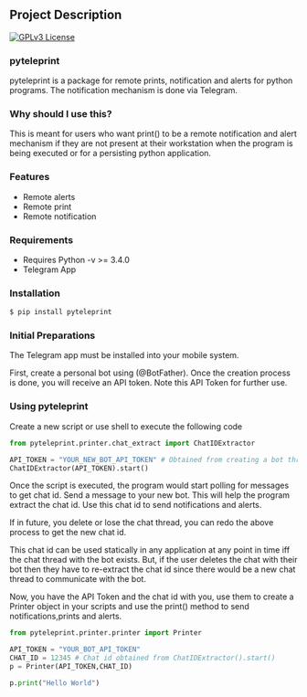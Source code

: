 ## Project Description

[![GPLv3 License](https://img.shields.io/badge/License-GPL%20v3-yellow.svg)](https://opensource.org/licenses/)


### pyteleprint

pyteleprint is a package for remote prints, notification and alerts for python programs. The notification mechanism is done via Telegram.

### Why should I use this?

This is meant for users who want print() to be a remote notification and alert mechanism if they are not present at their workstation when the program is being executed or for a persisting python application.

### Features

* Remote alerts
* Remote print
* Remote notification

### Requirements

* Requires Python -v >= 3.4.0 
* Telegram App

### Installation

```python
$ pip install pyteleprint
```

### Initial Preparations

The Telegram app must be installed into your mobile system.

First, create a personal bot using (@BotFather). Once the creation process is done, you will receive an API token. Note this API Token for further use.


### Using pyteleprint

Create a new script or use shell to execute the following code

```python
from pyteleprint.printer.chat_extract import ChatIDExtractor

API_TOKEN = "YOUR_NEW_BOT_API_TOKEN" # Obtained from creating a bot through BotFather
ChatIDExtractor(API_TOKEN).start()
```

Once the script is executed, the program would start polling for messages to get chat id. Send a message to your new bot. This will help the program extract the chat id. Use this chat id to send notifications and alerts.

If in future, you delete or lose the chat thread, you can redo the above process to get the new chat id.

This chat id can be used statically in any application at any point in time iff the chat thread with the bot exists. But, if the user deletes the chat with their bot then they have to re-extract the chat id since there would be a new chat thread to communicate with the bot.

Now, you have the API Token and the chat id with you, use them to create a Printer object in your scripts and use the print() method to send notifications,prints and alerts.

```python
from pyteleprint.printer.printer import Printer

API_TOKEN = "YOUR_BOT_API_TOKEN"
CHAT_ID = 12345 # Chat id obtained from ChatIDExtractor().start()
p = Printer(API_TOKEN,CHAT_ID)

p.print("Hello World")
```
